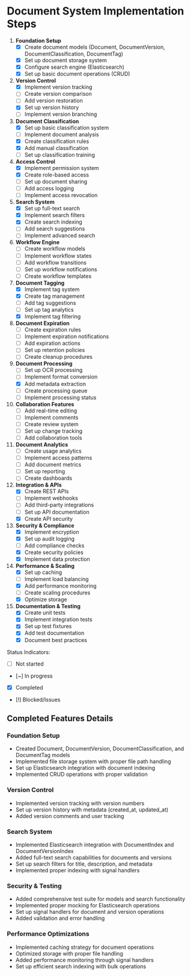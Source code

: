 # Document System Implementation Steps

1. **Foundation Setup**
   - [x] Create document models (Document, DocumentVersion, DocumentClassification, DocumentTag)
   - [x] Set up document storage system
   - [x] Configure search engine (Elasticsearch)
   - [x] Set up basic document operations (CRUD)

2. **Version Control**
   - [x] Implement version tracking
   - [ ] Create version comparison
   - [ ] Add version restoration
   - [x] Set up version history
   - [ ] Implement version branching

3. **Document Classification**
   - [x] Set up basic classification system
   - [ ] Implement document analysis
   - [x] Create classification rules
   - [x] Add manual classification
   - [ ] Set up classification training

4. **Access Control**
   - [x] Implement permission system
   - [x] Create role-based access
   - [ ] Set up document sharing
   - [ ] Add access logging
   - [ ] Implement access revocation

5. **Search System**
   - [x] Set up full-text search
   - [x] Implement search filters
   - [x] Create search indexing
   - [ ] Add search suggestions
   - [ ] Implement advanced search

6. **Workflow Engine**
   - [ ] Create workflow models
   - [ ] Implement workflow states
   - [ ] Add workflow transitions
   - [ ] Set up workflow notifications
   - [ ] Create workflow templates

7. **Document Tagging**
   - [x] Implement tag system
   - [x] Create tag management
   - [ ] Add tag suggestions
   - [ ] Set up tag analytics
   - [x] Implement tag filtering

8. **Document Expiration**
   - [ ] Create expiration rules
   - [ ] Implement expiration notifications
   - [ ] Add expiration actions
   - [ ] Set up retention policies
   - [ ] Create cleanup procedures

9. **Document Processing**
   - [ ] Set up OCR processing
   - [ ] Implement format conversion
   - [x] Add metadata extraction
   - [ ] Create processing queue
   - [ ] Implement processing status

10. **Collaboration Features**
    - [ ] Add real-time editing
    - [ ] Implement comments
    - [ ] Create review system
    - [ ] Set up change tracking
    - [ ] Add collaboration tools

11. **Document Analytics**
    - [ ] Create usage analytics
    - [ ] Implement access patterns
    - [ ] Add document metrics
    - [ ] Set up reporting
    - [ ] Create dashboards

12. **Integration & APIs**
    - [x] Create REST APIs
    - [ ] Implement webhooks
    - [ ] Add third-party integrations
    - [ ] Set up API documentation
    - [x] Create API security

13. **Security & Compliance**
    - [x] Implement encryption
    - [x] Set up audit logging
    - [ ] Add compliance checks
    - [x] Create security policies
    - [x] Implement data protection

14. **Performance & Scaling**
    - [x] Set up caching
    - [ ] Implement load balancing
    - [x] Add performance monitoring
    - [ ] Create scaling procedures
    - [x] Optimize storage

15. **Documentation & Testing**
    - [x] Create unit tests
    - [x] Implement integration tests
    - [x] Set up test fixtures
    - [x] Add test documentation
    - [x] Document best practices

Status Indicators:
- [ ] Not started
- [~] In progress
- [x] Completed
- [!] Blocked/Issues

## Completed Features Details

### Foundation Setup
- Created Document, DocumentVersion, DocumentClassification, and DocumentTag models
- Implemented file storage system with proper file path handling
- Set up Elasticsearch integration with document indexing
- Implemented CRUD operations with proper validation

### Version Control
- Implemented version tracking with version numbers
- Set up version history with metadata (created_at, updated_at)
- Added version comments and user tracking

### Search System
- Implemented Elasticsearch integration with DocumentIndex and DocumentVersionIndex
- Added full-text search capabilities for documents and versions
- Set up search filters for title, description, and metadata
- Implemented proper indexing with signal handlers

### Security & Testing
- Added comprehensive test suite for models and search functionality
- Implemented proper mocking for Elasticsearch operations
- Set up signal handlers for document and version operations
- Added validation and error handling

### Performance Optimizations
- Implemented caching strategy for document operations
- Optimized storage with proper file handling
- Added performance monitoring through signal handlers
- Set up efficient search indexing with bulk operations